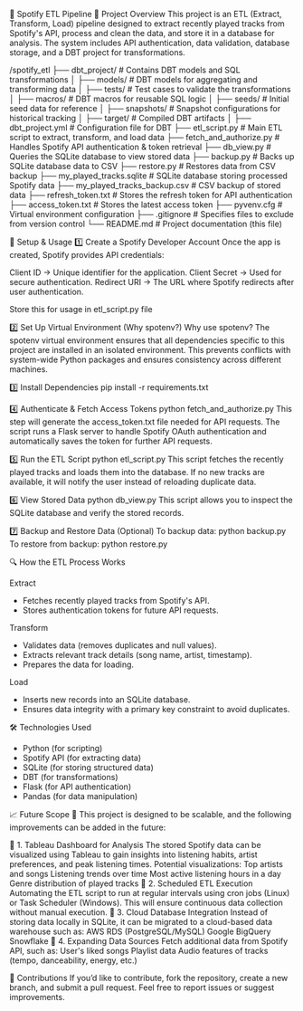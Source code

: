 🎵 Spotify ETL Pipeline
📌 Project Overview
This project is an ETL (Extract, Transform, Load) pipeline designed to extract recently played tracks from Spotify's API, process and clean the data, and store it in a database for analysis. 
The system includes API authentication, data validation, database storage, and a DBT project for transformations.

/spotify_etl
├── dbt_project/            # Contains DBT models and SQL transformations
│   ├── models/             # DBT models for aggregating and transforming data
│   ├── tests/              # Test cases to validate the transformations
│   ├── macros/             # DBT macros for reusable SQL logic
│   ├── seeds/              # Initial seed data for reference
│   ├── snapshots/          # Snapshot configurations for historical tracking
│   ├── target/             # Compiled DBT artifacts
│   ├── dbt_project.yml     # Configuration file for DBT
├── etl_script.py           # Main ETL script to extract, transform, and load data
├── fetch_and_authorize.py  # Handles Spotify API authentication & token retrieval
├── db_view.py              # Queries the SQLite database to view stored data
├── backup.py               # Backs up SQLite database data to CSV
├── restore.py              # Restores data from CSV backup
├── my_played_tracks.sqlite # SQLite database storing processed Spotify data
├── my_played_tracks_backup.csv # CSV backup of stored data
├── refresh_token.txt       # Stores the refresh token for API authentication
├── access_token.txt        # Stores the latest access token
├── pyvenv.cfg              # Virtual environment configuration
├── .gitignore              # Specifies files to exclude from version control
└── README.md               # Project documentation (this file)

🚀 Setup & Usage
1️⃣ Create a Spotify Developer Account
Once the app is created, Spotify provides API credentials:

Client ID → Unique identifier for the application.
Client Secret → Used for secure authentication.
Redirect URI → The URL where Spotify redirects after user authentication.

Store this for usage in etl_script.py file

2️⃣ Set Up Virtual Environment (Why spotenv?)
Why use spotenv?
The spotenv virtual environment ensures that all dependencies specific to this project are installed in an isolated environment. 
This prevents conflicts with system-wide Python packages and ensures consistency across different machines.

3️⃣ Install Dependencies
pip install -r requirements.txt

4️⃣ Authenticate & Fetch Access Tokens
python fetch_and_authorize.py
This step will generate the access_token.txt file needed for API requests.
The script runs a Flask server to handle Spotify OAuth authentication and automatically saves the token for further API requests.

5️⃣ Run the ETL Script
python etl_script.py
This script fetches the recently played tracks and loads them into the database.
If no new tracks are available, it will notify the user instead of reloading duplicate data.

6️⃣ View Stored Data
python db_view.py
This script allows you to inspect the SQLite database and verify the stored records.

7️⃣ Backup and Restore Data (Optional)
To backup data:
python backup.py
To restore from backup:
python restore.py


🔍 How the ETL Process Works

Extract

- Fetches recently played tracks from Spotify's API.
- Stores authentication tokens for future API requests.

Transform

- Validates data (removes duplicates and null values).
- Extracts relevant track details (song name, artist, timestamp).
- Prepares the data for loading.

Load

- Inserts new records into an SQLite database.
- Ensures data integrity with a primary key constraint to avoid duplicates.

🛠️ Technologies Used

- Python (for scripting)
- Spotify API (for extracting data)
- SQLite (for storing structured data)
- DBT (for transformations)
- Flask (for API authentication)
- Pandas (for data manipulation)

📈 Future Scope 🚀
This project is designed to be scalable, and the following improvements can be added in the future:

🔹 1. Tableau Dashboard for Analysis
The stored Spotify data can be visualized using Tableau to gain insights into listening habits, artist preferences, and peak listening times.
Potential visualizations:
Top artists and songs
Listening trends over time
Most active listening hours in a day
Genre distribution of played tracks
🔹 2. Scheduled ETL Execution
Automating the ETL script to run at regular intervals using cron jobs (Linux) or Task Scheduler (Windows).
This will ensure continuous data collection without manual execution.
🔹 3. Cloud Database Integration
Instead of storing data locally in SQLite, it can be migrated to a cloud-based data warehouse such as:
AWS RDS (PostgreSQL/MySQL)
Google BigQuery
Snowflake
🔹 4. Expanding Data Sources
Fetch additional data from Spotify API, such as:
User's liked songs
Playlist data
Audio features of tracks (tempo, danceability, energy, etc.)

🤝 Contributions
If you’d like to contribute, fork the repository, create a new branch, and submit a pull request.
Feel free to report issues or suggest improvements.
